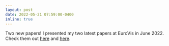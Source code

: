 ```yaml
---
layout: post
date: 2022-05-21 07:59:00-0400
inline: true
---
```


Two new papers! I presented my two latest papers at EuroVis in June 2022. Check them out [here](https://vcg.seas.harvard.edu/publications/barrio) and [here](https://vcg.seas.harvard.edu/publications/connectomics-survey).

